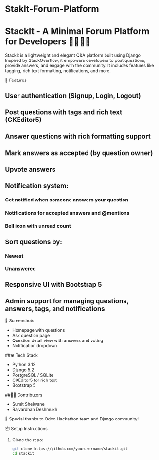 # StakIt-Forum-Platform
# StackIt - A Minimal Forum Platform for Developers 👨‍💻👩‍💻

StackIt is a lightweight and elegant Q&A platform built using Django. Inspired by StackOverflow, it empowers developers to post questions, provide answers, and engage with the community. It includes features like tagging, rich text formatting, notifications, and more.

🚀 Features

## User authentication (Signup, Login, Logout)
## Post questions with tags and rich text (CKEditor5)
## Answer questions with rich formatting support
## Mark answers as accepted (by question owner)
## Upvote answers
## Notification system:
  ### Get notified when someone answers your question
  ### Notifications for accepted answers and @mentions
  ### Bell icon with unread count
## Sort questions by:
  ### Newest
  ### Unanswered
## Responsive UI with Bootstrap 5
## Admin support for managing questions, answers, tags, and notifications

📸 Screenshots

- Homepage with questions
- Ask question page
- Question detail view with answers and voting
- Notification dropdown

##⚙️ Tech Stack

- Python 3.12
- Django 5.2
- PostgreSQL / SQLite
- CKEditor5 for rich text
- Bootstrap 5

##🧑‍💻 Contributors

- Sumit Shelwane  
- Rajvardhan Deshmukh  

🙌 Special thanks to Odoo Hackathon team and Django community!

📦 Setup Instructions

1. Clone the repo:

   ```bash
   git clone https://github.com/yourusername/stackit.git
   cd stackit
